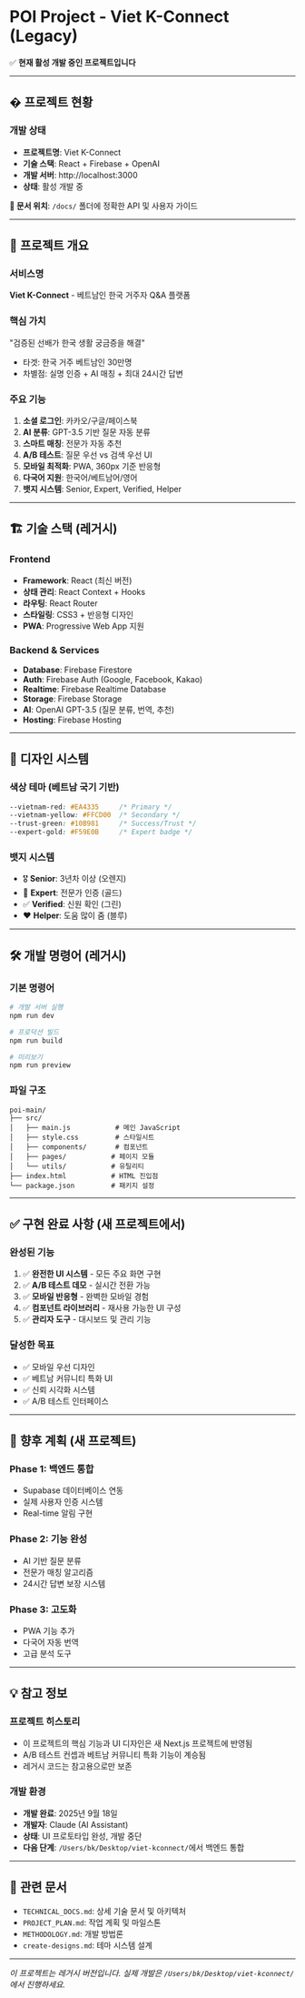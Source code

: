 # POI Project - Viet K-Connect (Legacy)

✅ **현재 활성 개발 중인 프로젝트입니다**

---

## � 프로젝트 현황

### 개발 상태
- **프로젝트명**: Viet K-Connect
- **기술 스택**: React + Firebase + OpenAI 
- **개발 서버**: http://localhost:3000
- **상태**: 활성 개발 중

**📁 문서 위치**: `/docs/` 폴더에 정확한 API 및 사용자 가이드

---

## 📱 프로젝트 개요

### 서비스명
**Viet K-Connect** - 베트남인 한국 거주자 Q&A 플랫폼

### 핵심 가치
"검증된 선배가 한국 생활 궁금증을 해결"
- 타겟: 한국 거주 베트남인 30만명
- 차별점: 실명 인증 + AI 매칭 + 최대 24시간 답변

### 주요 기능
1. **소셜 로그인**: 카카오/구글/페이스북
2. **AI 분류**: GPT-3.5 기반 질문 자동 분류
3. **스마트 매칭**: 전문가 자동 추천
4. **A/B 테스트**: 질문 우선 vs 검색 우선 UI
5. **모바일 최적화**: PWA, 360px 기준 반응형
6. **다국어 지원**: 한국어/베트남어/영어
7. **뱃지 시스템**: Senior, Expert, Verified, Helper

---

## 🏗️ 기술 스택 (레거시)

### Frontend  
- **Framework**: React (최신 버전)
- **상태 관리**: React Context + Hooks
- **라우팅**: React Router
- **스타일링**: CSS3 + 반응형 디자인
- **PWA**: Progressive Web App 지원

### Backend & Services
- **Database**: Firebase Firestore
- **Auth**: Firebase Auth (Google, Facebook, Kakao)
- **Realtime**: Firebase Realtime Database
- **Storage**: Firebase Storage  
- **AI**: OpenAI GPT-3.5 (질문 분류, 번역, 추천)
- **Hosting**: Firebase Hosting

---

## 🎨 디자인 시스템

### 색상 테마 (베트남 국기 기반)
```css
--vietnam-red: #EA4335     /* Primary */
--vietnam-yellow: #FFCD00  /* Secondary */
--trust-green: #10B981     /* Success/Trust */
--expert-gold: #F59E0B     /* Expert badge */
```

### 뱃지 시스템
- 🎖️ **Senior**: 3년차 이상 (오렌지)
- 🏅 **Expert**: 전문가 인증 (골드)
- ✅ **Verified**: 신원 확인 (그린)
- ❤️ **Helper**: 도움 많이 줌 (블루)

---

## 🛠️ 개발 명령어 (레거시)

### 기본 명령어
```bash
# 개발 서버 실행
npm run dev

# 프로덕션 빌드
npm run build

# 미리보기
npm run preview
```

### 파일 구조
```
poi-main/
├── src/
│   ├── main.js           # 메인 JavaScript
│   ├── style.css         # 스타일시트
│   ├── components/       # 컴포넌트
│   ├── pages/           # 페이지 모듈
│   └── utils/           # 유틸리티
├── index.html           # HTML 진입점
└── package.json         # 패키지 설정
```

---

## ✅ 구현 완료 사항 (새 프로젝트에서)

### 완성된 기능
1. ✅ **완전한 UI 시스템** - 모든 주요 화면 구현
2. ✅ **A/B 테스트 데모** - 실시간 전환 가능
3. ✅ **모바일 반응형** - 완벽한 모바일 경험
4. ✅ **컴포넌트 라이브러리** - 재사용 가능한 UI 구성
5. ✅ **관리자 도구** - 대시보드 및 관리 기능

### 달성한 목표
- ✅ 모바일 우선 디자인
- ✅ 베트남 커뮤니티 특화 UI
- ✅ 신뢰 시각화 시스템
- ✅ A/B 테스트 인터페이스

---

## 🔮 향후 계획 (새 프로젝트)

### Phase 1: 백엔드 통합
- Supabase 데이터베이스 연동
- 실제 사용자 인증 시스템
- Real-time 알림 구현

### Phase 2: 기능 완성
- AI 기반 질문 분류
- 전문가 매칭 알고리즘
- 24시간 답변 보장 시스템

### Phase 3: 고도화
- PWA 기능 추가
- 다국어 자동 번역
- 고급 분석 도구

---

## 💡 참고 정보

### 프로젝트 히스토리
- 이 프로젝트의 핵심 기능과 UI 디자인은 새 Next.js 프로젝트에 반영됨
- A/B 테스트 컨셉과 베트남 커뮤니티 특화 기능이 계승됨
- 레거시 코드는 참고용으로만 보존

### 개발 환경
- **개발 완료**: 2025년 9월 18일
- **개발자**: Claude (AI Assistant)
- **상태**: UI 프로토타입 완성, 개발 중단
- **다음 단계**: `/Users/bk/Desktop/viet-kconnect/`에서 백엔드 통합

---

## 🔗 관련 문서

- `TECHNICAL_DOCS.md`: 상세 기술 문서 및 아키텍처
- `PROJECT_PLAN.md`: 작업 계획 및 마일스톤
- `METHODOLOGY.md`: 개발 방법론
- `create-designs.md`: 테마 시스템 설계

---

*이 프로젝트는 레거시 버전입니다. 실제 개발은 `/Users/bk/Desktop/viet-kconnect/`에서 진행하세요.*
